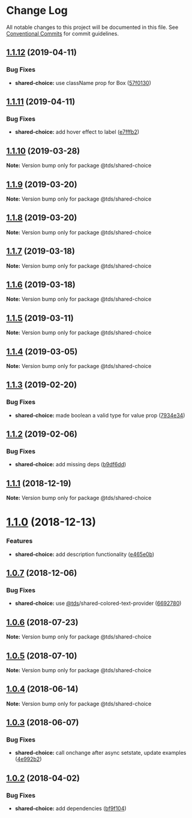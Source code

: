 # Change Log

All notable changes to this project will be documented in this file.
See [Conventional Commits](https://conventionalcommits.org) for commit guidelines.

## [1.1.12](https://github.com/telus/tds-core/compare/@tds/shared-choice@1.1.11...@tds/shared-choice@1.1.12) (2019-04-11)


### Bug Fixes

* **shared-choice:** use className prop for Box ([57f0130](https://github.com/telus/tds-core/commit/57f0130))





## [1.1.11](https://github.com/telus/tds-core/compare/@tds/shared-choice@1.1.10...@tds/shared-choice@1.1.11) (2019-04-11)


### Bug Fixes

* **shared-choice:** add hover effect to label ([e7fffb2](https://github.com/telus/tds-core/commit/e7fffb2))





## [1.1.10](https://github.com/telus/tds-core/compare/@tds/shared-choice@1.1.9...@tds/shared-choice@1.1.10) (2019-03-28)

**Note:** Version bump only for package @tds/shared-choice





## [1.1.9](https://github.com/telus/tds-core/compare/@tds/shared-choice@1.1.8...@tds/shared-choice@1.1.9) (2019-03-20)

**Note:** Version bump only for package @tds/shared-choice





## [1.1.8](https://github.com/telus/tds-core/compare/@tds/shared-choice@1.1.7...@tds/shared-choice@1.1.8) (2019-03-20)

**Note:** Version bump only for package @tds/shared-choice





## [1.1.7](https://github.com/telus/tds-core/compare/@tds/shared-choice@1.1.6...@tds/shared-choice@1.1.7) (2019-03-18)

**Note:** Version bump only for package @tds/shared-choice





## [1.1.6](https://github.com/telus/tds-core/compare/@tds/shared-choice@1.1.5...@tds/shared-choice@1.1.6) (2019-03-18)

**Note:** Version bump only for package @tds/shared-choice





## [1.1.5](https://github.com/telus/tds-core/compare/@tds/shared-choice@1.1.4...@tds/shared-choice@1.1.5) (2019-03-11)

**Note:** Version bump only for package @tds/shared-choice





## [1.1.4](https://github.com/telus/tds-core/compare/@tds/shared-choice@1.1.3...@tds/shared-choice@1.1.4) (2019-03-05)

**Note:** Version bump only for package @tds/shared-choice





## [1.1.3](https://github.com/telus/tds-core/compare/@tds/shared-choice@1.1.2...@tds/shared-choice@1.1.3) (2019-02-20)

### Bug Fixes

- **shared-choice:** made boolean a valid type for value prop ([7934e34](https://github.com/telus/tds-core/commit/7934e34))

## [1.1.2](https://github.com/telus/tds-core/compare/@tds/shared-choice@1.1.1...@tds/shared-choice@1.1.2) (2019-02-06)

### Bug Fixes

- **shared-choice:** add missing deps ([b9df6dd](https://github.com/telus/tds-core/commit/b9df6dd))

<a name="1.1.1"></a>

## [1.1.1](https://github.com/telus/tds-core/compare/@tds/shared-choice@1.1.0...@tds/shared-choice@1.1.1) (2018-12-19)

**Note:** Version bump only for package @tds/shared-choice

<a name="1.1.0"></a>

# [1.1.0](https://github.com/telus/tds-core/compare/@tds/shared-choice@1.0.7...@tds/shared-choice@1.1.0) (2018-12-13)

### Features

- **shared-choice:** add description functionality ([e465e0b](https://github.com/telus/tds-core/commit/e465e0b))

<a name="1.0.7"></a>

## [1.0.7](https://github.com/telus/tds-core/compare/@tds/shared-choice@1.0.6...@tds/shared-choice@1.0.7) (2018-12-06)

### Bug Fixes

- **shared-choice:** use [@tds](https://github.com/tds)/shared-colored-text-provider ([6692780](https://github.com/telus/tds-core/commit/6692780))

<a name="1.0.6"></a>

## [1.0.6](https://github.com/telus/tds-core/compare/@tds/shared-choice@1.0.5...@tds/shared-choice@1.0.6) (2018-07-23)

**Note:** Version bump only for package @tds/shared-choice

<a name="1.0.5"></a>

## [1.0.5](https://github.com/telus/tds-core/compare/@tds/shared-choice@1.0.4...@tds/shared-choice@1.0.5) (2018-07-10)

**Note:** Version bump only for package @tds/shared-choice

<a name="1.0.4"></a>

## [1.0.4](https://github.com/telusdigital/tds-core/compare/@tds/shared-choice@1.0.3...@tds/shared-choice@1.0.4) (2018-06-14)

**Note:** Version bump only for package @tds/shared-choice

<a name="1.0.3"></a>

## [1.0.3](https://github.com/telus/tds-core/compare/@tds/shared-choice@1.0.2...@tds/shared-choice@1.0.3) (2018-06-07)

### Bug Fixes

- **shared-choice:** call onchange after async setstate, update examples ([4e992b2](https://github.com/telus/tds-core/commit/4e992b2))

<a name="1.0.2"></a>

## [1.0.2](https://github.com/telusdigital/tds/compare/@tds/shared-choice@1.0.1...@tds/shared-choice@1.0.2) (2018-04-02)

### Bug Fixes

- **shared-choice:** add dependencies ([bf9f104](https://github.com/telusdigital/tds/commit/bf9f104))
